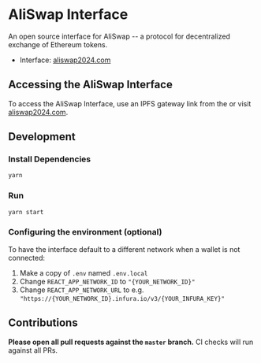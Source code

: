 # AliSwap Interface

An open source interface for AliSwap -- a protocol for decentralized exchange of Ethereum tokens.

- Interface: [aliswap2024.com](https://aliswap2024.com)

## Accessing the AliSwap Interface

To access the AliSwap Interface, use an IPFS gateway link from the
or visit [aliswap2024.com](https://aliswap2024.com).


## Development

### Install Dependencies

```bash
yarn
```

### Run

```bash
yarn start
```

### Configuring the environment (optional)

To have the interface default to a different network when a wallet is not connected:

1. Make a copy of `.env` named `.env.local`
2. Change `REACT_APP_NETWORK_ID` to `"{YOUR_NETWORK_ID}"`
3. Change `REACT_APP_NETWORK_URL` to e.g. `"https://{YOUR_NETWORK_ID}.infura.io/v3/{YOUR_INFURA_KEY}"` 

## Contributions

**Please open all pull requests against the `master` branch.** 
CI checks will run against all PRs.
